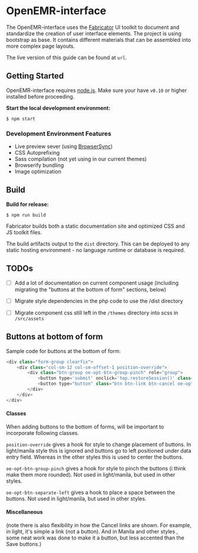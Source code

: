 # OpenEMR-interface

The OpenEMR-interface uses the [Fabricator](http://fbrctr.github.io/) UI toolkit to document and standardize the creation of user interface elements. The project is using bootstrap as base. It contains different materials that can be assembled into more complex page layouts.

The live version of this guide can be found at `url`.

## Getting Started

OpenEMR-interface requires [node.js](http://nodejs.org). Make sure your have `v0.10` or higher installed before proceeding.

**Start the local development environment:**

```
$ npm start
```

### Development Environment Features

- Live preview sever (using [BrowserSync](http://www.browsersync.io/))
- CSS Autoprefixing
- Sass compilation (not yet using in our current themes)
- Browserify bundling
- Image optimization

## Build

**Build for release:**

```
$ npm run build
```

Fabricator builds both a static documentation site and optimized CSS and JS toolkit files.

The build artifacts output to the `dist` directory. This can be deployed to any static hosting environment - no language runtime or database is required.

## TODOs
- [ ] Add a lot of documentation on current component usage (including migrating the "buttons at the bottom of form" sections, below)
- [ ] Migrate style dependencies in the php code to use the /dist directory
- [ ] Migrate component css still left in the `/themes` directory into scss in `/src/assets`


Buttons at bottom of form
-----
Sample code for buttons at the bottom of form:

```php
<div class="form-group clearfix">
    <div class="col-sm-12 col-sm-offset-1 position-override">
        <div class="btn-group oe-opt-btn-group-pinch" role="group">
            <button type='submit' onclick='top.restoreSession()' class="btn btn-default btn-save"><?php echo xlt('Save'); ?></button>
            <button type="button" class="btn btn-link btn-cancel oe-opt-btn-separate-left" onclick="top.restoreSession(); location.href='<?php echo "$rootdir/patient_file/encounter/$returnurl";?>';"><?php echo xlt('Cancel');?></button>
        </div>
    </div>
</div>
```
#### Classes
When adding buttons to the bottom of forms, will be important to incorporate following classes.

`position-override` gives a hook for style to change placement of buttons. In light/manila style this is ignored and buttons go to left positioned under data entry field. Whereas in the other styles this is used to center the buttons.

`oe-opt-btn-group-pinch` gives a hook for style to pinch the buttons (i think make them more rounded). Not used in light/manila, but used in other styles.

`oe-opt-btn-separate-left` gives a hook to place a space between the buttons. Not used in light/manila, but used in other styles.

#### Miscellaneous

(note there is also flexibility in how the Cancel links are shown. For example, in light, it's simple a link (not a button). And in Manila and other styles , some neat work was done to make it a button, but less accented than the Save buttons.)
